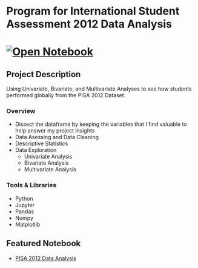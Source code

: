# Program for International Student Assessment 2012 Data Analysis
# [![Open Notebook](https://img.shields.io/badge/Jupyter-Open_Notebook-blue?logo=Jupyter)](https://dpghazi.github.io/projects/pisa-2012-data-analysis.html)

## Project Description
Using Univariate, Bivariate, and Multivariate Analyses to see how students performed globally from the PISA 2012 Dataset.

### Overview
  - Dissect the dataframe by keeping the variables that I find valuable to help answer my project insights
  - Data Asessing and Data Cleaning
  - Descriptive Statistics 
  - Data Exploration
    - Univariate Analysis
    - Bivariate Analysis
    - Multivariate Analysis

### Tools & Libraries 
* Python
* Jupyter
* Pandas
* Numpy
* Matplotlib

## Featured Notebook
* [PISA 2012 Data Analysis](https://dpghazi.github.io/projects/pisa-2012-data-analysis.html)

